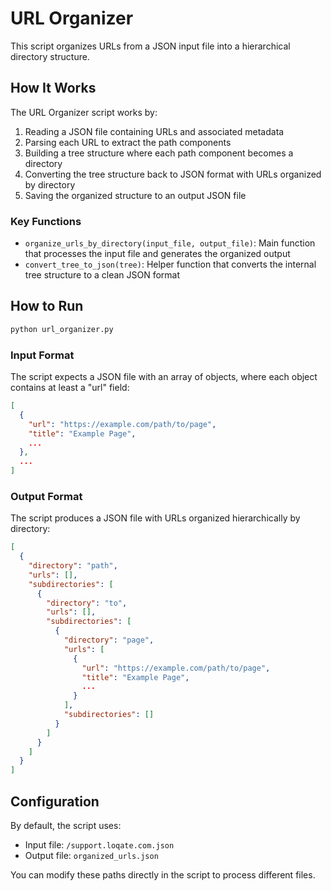 # URL Organizer

This script organizes URLs from a JSON input file into a hierarchical directory structure.

## How It Works

The URL Organizer script works by:

1. Reading a JSON file containing URLs and associated metadata
2. Parsing each URL to extract the path components
3. Building a tree structure where each path component becomes a directory
4. Converting the tree structure back to JSON format with URLs organized by directory
5. Saving the organized structure to an output JSON file

### Key Functions

- `organize_urls_by_directory(input_file, output_file)`: Main function that processes the input file and generates the organized output
- `convert_tree_to_json(tree)`: Helper function that converts the internal tree structure to a clean JSON format

## How to Run

```bash
python url_organizer.py
```

### Input Format

The script expects a JSON file with an array of objects, where each object contains at least a "url" field:

```json
[
  {
    "url": "https://example.com/path/to/page",
    "title": "Example Page",
    ...
  },
  ...
]
```

### Output Format

The script produces a JSON file with URLs organized hierarchically by directory:

```json
[
  {
    "directory": "path",
    "urls": [],
    "subdirectories": [
      {
        "directory": "to",
        "urls": [],
        "subdirectories": [
          {
            "directory": "page",
            "urls": [
              {
                "url": "https://example.com/path/to/page",
                "title": "Example Page",
                ...
              }
            ],
            "subdirectories": []
          }
        ]
      }
    ]
  }
]
```

## Configuration

By default, the script uses:
- Input file: `/support.loqate.com.json`
- Output file: `organized_urls.json`

You can modify these paths directly in the script to process different files. 